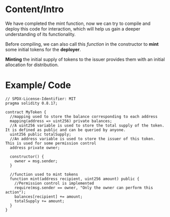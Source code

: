 # Content/Intro

We have completed the mint function, now we can try to compile and deploy this code for interaction, which will help us gain a deeper understanding of its functionality.

Before compiling, we can also call this *function* in the constructor to **mint** some initial tokens for the **deployer**.

**Minting** the initial supply of tokens to the issuer provides them with an initial allocation for distribution.

# Example/ Code

```solidity
// SPDX-License-Identifier: MIT
pragma solidity 0.8.17;

contract MyToken {
  //mapping used to store the balance corresponding to each address
  mapping(address => uint256) private balances;
  //A uint256 variable is used to store the total supply of the token. It is defined as public and can be queried by anyone.
  uint256 public totalSupply;
  //An address variable is used to store the issuer of this token. This is used for some permission control
  address private owner;

  constructor() {
    owner = msg.sender;
  }

  //function used to mint tokens
  function mint(address recipient, uint256 amount) public {
    //Permission control is implemented
    require(msg.sender == owner, "Only the owner can perform this action");
    balances[recipient] += amount;
    totalSupply += amount;
  }
}
```